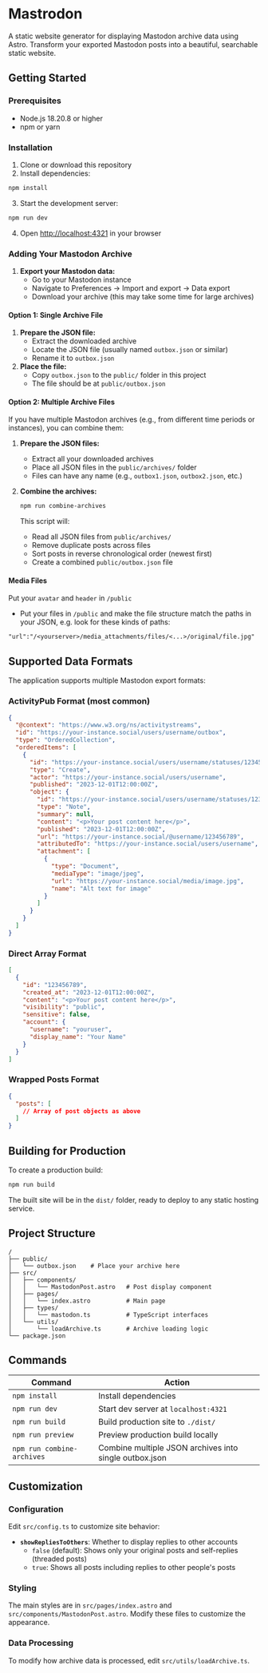 # Mastrodon

A static website generator for displaying Mastodon archive data using Astro. Transform your exported Mastodon posts into a beautiful, searchable static website.

## Getting Started

### Prerequisites

- Node.js 18.20.8 or higher
- npm or yarn

### Installation

1. Clone or download this repository
2. Install dependencies:

```bash
npm install
```

3. Start the development server:

```bash
npm run dev
```

4. Open [http://localhost:4321](http://localhost:4321) in your browser

### Adding Your Mastodon Archive

1. **Export your Mastodon data:**
   - Go to your Mastodon instance
   - Navigate to Preferences → Import and export → Data export
   - Download your archive (this may take some time for large archives)

#### Option 1: Single Archive File
1. **Prepare the JSON file:**
   - Extract the downloaded archive
   - Locate the JSON file (usually named `outbox.json` or similar)
   - Rename it to `outbox.json`
1. **Place the file:**
   - Copy `outbox.json` to the `public/` folder in this project
   - The file should be at `public/outbox.json`

#### Option 2: Multiple Archive Files
If you have multiple Mastodon archives (e.g., from different time periods or instances), you can combine them:

1. **Prepare the JSON files:**
   - Extract all your downloaded archives
   - Place all JSON files in the `public/archives/` folder
   - Files can have any name (e.g., `outbox1.json`, `outbox2.json`, etc.)

2. **Combine the archives:**
   ```bash
   npm run combine-archives
   ```
   This script will:
   - Read all JSON files from `public/archives/`
   - Remove duplicate posts across files
   - Sort posts in reverse chronological order (newest first)
   - Create a combined `public/outbox.json` file

#### Media Files
Put your `avatar` and `header` in `/public`
- Put your files in `/public` and make the file structure match the paths in your JSON, e.g. look for these kinds of paths:
```
"url":"/<yourserver>/media_attachments/files/<...>/original/file.jpg"
```

## Supported Data Formats

The application supports multiple Mastodon export formats:

### ActivityPub Format (most common)
```json
{
  "@context": "https://www.w3.org/ns/activitystreams",
  "id": "https://your-instance.social/users/username/outbox",
  "type": "OrderedCollection",
  "orderedItems": [
    {
      "id": "https://your-instance.social/users/username/statuses/123456789/activity",
      "type": "Create",
      "actor": "https://your-instance.social/users/username",
      "published": "2023-12-01T12:00:00Z",
      "object": {
        "id": "https://your-instance.social/users/username/statuses/123456789",
        "type": "Note",
        "summary": null,
        "content": "<p>Your post content here</p>",
        "published": "2023-12-01T12:00:00Z",
        "url": "https://your-instance.social/@username/123456789",
        "attributedTo": "https://your-instance.social/users/username",
        "attachment": [
          {
            "type": "Document",
            "mediaType": "image/jpeg",
            "url": "https://your-instance.social/media/image.jpg",
            "name": "Alt text for image"
          }
        ]
      }
    }
  ]
}
```

### Direct Array Format
```json
[
  {
    "id": "123456789",
    "created_at": "2023-12-01T12:00:00Z",
    "content": "<p>Your post content here</p>",
    "visibility": "public",
    "sensitive": false,
    "account": {
      "username": "youruser",
      "display_name": "Your Name"
    }
  }
]
```

### Wrapped Posts Format
```json
{
  "posts": [
    // Array of post objects as above
  ]
}
```

## Building for Production

To create a production build:

```bash
npm run build
```

The built site will be in the `dist/` folder, ready to deploy to any static hosting service.

## Project Structure

```
/
├── public/
│   └── outbox.json    # Place your archive here
├── src/
│   ├── components/
│   │   └── MastodonPost.astro   # Post display component
│   ├── pages/
│   │   └── index.astro          # Main page
│   ├── types/
│   │   └── mastodon.ts          # TypeScript interfaces
│   └── utils/
│       └── loadArchive.ts       # Archive loading logic
└── package.json
```

## Commands

| Command                | Action                               |
| ---------------------- | ------------------------------------ |
| `npm install`          | Install dependencies                 |
| `npm run dev`          | Start dev server at `localhost:4321` |
| `npm run build`        | Build production site to `./dist/`   |
| `npm run preview`      | Preview production build locally     |
| `npm run combine-archives` | Combine multiple JSON archives into single outbox.json |

## Customization

### Configuration
Edit `src/config.ts` to customize site behavior:

- **`showRepliesToOthers`**: Whether to display replies to other accounts
  - `false` (default): Shows only your original posts and self-replies (threaded posts)
  - `true`: Shows all posts including replies to other people's posts

### Styling
The main styles are in `src/pages/index.astro` and `src/components/MastodonPost.astro`. Modify these files to customize the appearance.

### Data Processing
To modify how archive data is processed, edit `src/utils/loadArchive.ts`.
